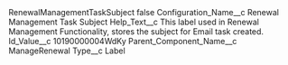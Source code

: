 <?xml version="1.0" encoding="UTF-8"?>
<CustomMetadata xmlns="http://soap.sforce.com/2006/04/metadata" xmlns:xsi="http://www.w3.org/2001/XMLSchema-instance" xmlns:xsd="http://www.w3.org/2001/XMLSchema">
    <label>RenewalManagementTaskSubject</label>
    <protected>false</protected>
    <values>
        <field>Configuration_Name__c</field>
        <value xsi:type="xsd:string">Renewal Management Task Subject</value>
    </values>
    <values>
        <field>Help_Text__c</field>
        <value xsi:type="xsd:string">This label used in Renewal Management Functionality, stores the subject for Email task created.</value>
    </values>
    <values>
        <field>Id_Value__c</field>
        <value xsi:type="xsd:string">10190000004WdKy</value>
    </values>
    <values>
        <field>Parent_Component_Name__c</field>
        <value xsi:type="xsd:string">ManageRenewal</value>
    </values>
    <values>
        <field>Type__c</field>
        <value xsi:type="xsd:string">Label</value>
    </values>
</CustomMetadata>
